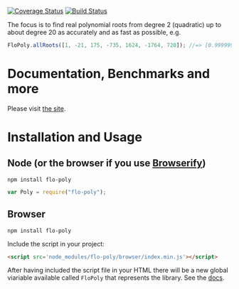 [![Coverage Status](https://coveralls.io/repos/github/FlorisSteenkamp/FloPoly/badge.svg?branch=master)](https://coveralls.io/github/FlorisSteenkamp/FloPoly?branch=master)
[![Build Status](https://travis-ci.org/FlorisSteenkamp/FloPoly.svg?branch=master)](https://travis-ci.org/FlorisSteenkamp/FloPoly)

The focus is to find real polynomial roots from degree 2 (quadratic) up to about degree 20 as
accurately and as fast as possible, e.g.  
```javascript
FloPoly.allRoots([1, -21, 175, -735, 1624, -1764, 720]); //=> [0.9999999999999997, 2.0000000000000013, 2.9999999999999316, 4.000000000000096, 5.000000000000012, 6.000000000000028]
```

# Documentation, Benchmarks and more
Please visit [the site](http://mat-demo.appspot.com/#!/test-polynomials).

# Installation and Usage

## Node (or the browser if you use [Browserify](http://browserify.org)) 

```cli
npm install flo-poly
```

```javascript
var Poly = require("flo-poly");
```

## Browser

```cli
npm install flo-poly
```

Include the script in your project:
```html
<script src='node_modules/flo-poly/browser/index.min.js'></script>
```

After having included the script file in your HTML there will be a new global 
viariable available called `FloPoly` that represents the library. See the 
[docs](http://mat-demo.appspot.com/#!/test-polynomials#docs).


